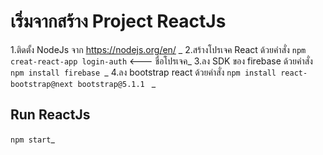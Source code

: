 # เริ่มจากสร้าง Project ReactJs
  1.ติดตั้ง NodeJs จาก https://nodejs.org/en/ _
  2.สร้างโปรเจค React ด้วยคำสั่ง `npm creat-react-app login-auth` <--- ชื่อโปรเจค_
  3.ลง SDK ของ firebase ด้วยคำสั่ง `npm install firebase `_
  4.ลง bootstrap react ด้วยคำสั่ง `npm install react-bootstrap@next bootstrap@5.1.1 ` _

## Run ReactJs
  `npm start`_
  

